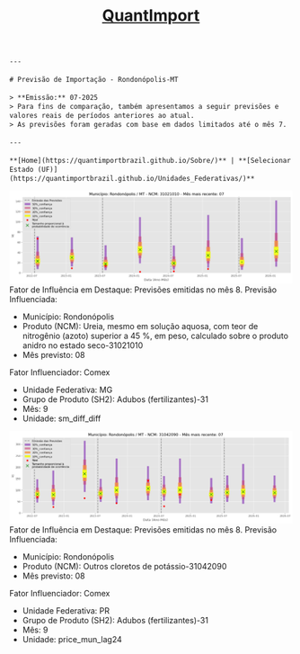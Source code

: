 <header>
        <h1><a href="https://quantimportbrazil.github.io/Sobre/">QuantImport</a></h1>
    </header>
    
    ---
    
    # Previsão de Importação - Rondonópolis-MT
    
    > **Emissão:** 07-2025
    > Para fins de comparação, também apresentamos a seguir previsões e valores reais de períodos anteriores ao atual.
    > As previsões foram geradas com base em dados limitados até o mês 7.
    
    ---
    
    **[Home](https://quantimportbrazil.github.io/Sobre/)** | **[Selecionar Estado (UF)](https://quantimportbrazil.github.io/Unidades_Federativas/)**
    

![Gráfico de Previsão](31021010.png)
Fator de Influência em Destaque:
Previsões emitidas no mês 8.
Previsão Influenciada:
- Município: Rondonópolis
- Produto (NCM): Ureia, mesmo em solução aquosa, com teor de nitrogênio (azoto) superior a 45 %, em peso, calculado sobre o produto anidro no estado seco-31021010 
- Mês previsto: 08


Fator Influenciador: Comex
- Unidade Federativa: MG
- Grupo de Produto (SH2): Adubos (fertilizantes)-31 
- Mês: 9
- Unidade: sm_diff_diff







![Gráfico de Previsão](31042090.png)
Fator de Influência em Destaque:
Previsões emitidas no mês 8.
Previsão Influenciada:
- Município: Rondonópolis
- Produto (NCM): Outros cloretos de potássio-31042090 
- Mês previsto: 08


Fator Influenciador: Comex
- Unidade Federativa: PR
- Grupo de Produto (SH2): Adubos (fertilizantes)-31 
- Mês: 9
- Unidade: price_mun_lag24





